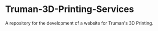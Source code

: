 # Truman-3D-Printing-Services
A repository for the development of a website for Truman's 3D Printing.
